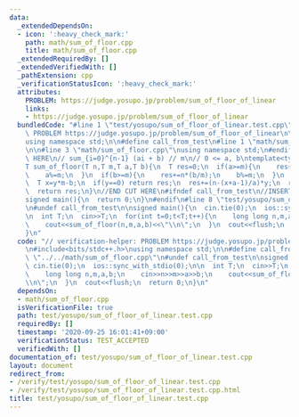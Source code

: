 ```yaml
---
data:
  _extendedDependsOn:
  - icon: ':heavy_check_mark:'
    path: math/sum_of_floor.cpp
    title: math/sum_of_floor.cpp
  _extendedRequiredBy: []
  _extendedVerifiedWith: []
  _pathExtension: cpp
  _verificationStatusIcon: ':heavy_check_mark:'
  attributes:
    PROBLEM: https://judge.yosupo.jp/problem/sum_of_floor_of_linear
    links:
    - https://judge.yosupo.jp/problem/sum_of_floor_of_linear
  bundledCode: "#line 1 \"test/yosupo/sum_of_floor_of_linear.test.cpp\"\n// verification-helper:\
    \ PROBLEM https://judge.yosupo.jp/problem/sum_of_floor_of_linear\n\n#include<bits/stdc++.h>\n\
    using namespace std;\n\n#define call_from_test\n#line 1 \"math/sum_of_floor.cpp\"\
    \n\n#line 3 \"math/sum_of_floor.cpp\"\nusing namespace std;\n#endif\n//BEGIN CUT\
    \ HERE\n// sum_{i=0}^{n-1} (ai + b) // m\n// 0 <= a, b\ntemplate<typename T>\n\
    T sum_of_floor(T n,T m,T a,T b){\n  T res=0;\n  if(a>=m){\n    res+=(n-1)*n*(a/m)/2;\n\
    \    a%=m;\n  }\n  if(b>=m){\n    res+=n*(b/m);\n    b%=m;\n  }\n  T y=(a*n+b)/m;\n\
    \  T x=y*m-b;\n  if(y==0) return res;\n  res+=(n-(x+a-1)/a)*y;\n  res+=sum_of_floor(y,a,m,(a-x%a)%a);\n\
    \  return res;\n}\n//END CUT HERE\n#ifndef call_from_test\n//INSERT ABOVE HERE\n\
    signed main(){\n  return 0;\n}\n#endif\n#line 8 \"test/yosupo/sum_of_floor_of_linear.test.cpp\"\
    \n#undef call_from_test\n\nsigned main(){\n  cin.tie(0);\n  ios::sync_with_stdio(0);\n\
    \n  int T;\n  cin>>T;\n  for(int t=0;t<T;t++){\n    long long n,m,a,b;\n    cin>>n>>m>>a>>b;\n\
    \    cout<<sum_of_floor(n,m,a,b)<<\"\\n\";\n  }\n  cout<<flush;\n  return 0;\n\
    }\n"
  code: "// verification-helper: PROBLEM https://judge.yosupo.jp/problem/sum_of_floor_of_linear\n\
    \n#include<bits/stdc++.h>\nusing namespace std;\n\n#define call_from_test\n#include\
    \ \"../../math/sum_of_floor.cpp\"\n#undef call_from_test\n\nsigned main(){\n \
    \ cin.tie(0);\n  ios::sync_with_stdio(0);\n\n  int T;\n  cin>>T;\n  for(int t=0;t<T;t++){\n\
    \    long long n,m,a,b;\n    cin>>n>>m>>a>>b;\n    cout<<sum_of_floor(n,m,a,b)<<\"\
    \\n\";\n  }\n  cout<<flush;\n  return 0;\n}\n"
  dependsOn:
  - math/sum_of_floor.cpp
  isVerificationFile: true
  path: test/yosupo/sum_of_floor_of_linear.test.cpp
  requiredBy: []
  timestamp: '2020-09-25 16:01:41+09:00'
  verificationStatus: TEST_ACCEPTED
  verifiedWith: []
documentation_of: test/yosupo/sum_of_floor_of_linear.test.cpp
layout: document
redirect_from:
- /verify/test/yosupo/sum_of_floor_of_linear.test.cpp
- /verify/test/yosupo/sum_of_floor_of_linear.test.cpp.html
title: test/yosupo/sum_of_floor_of_linear.test.cpp
---
```

